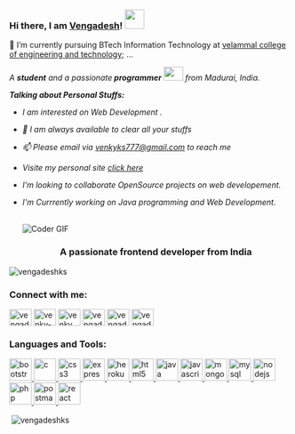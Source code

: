 ### Hi there, I am [Vengadesh](https://www.linkedin.com/in/venky-ks-8297581b3)! <img src="https://raw.githubusercontent.com/TheDudeThatCode/TheDudeThatCode/master/Assets/Hi.gif" width=35 height=35> 

<!--
**vengadeshks/vengadeshks** is a ✨ _special_ ✨ repository because its `README.md` (this file) appears on your GitHub profile.

Here are some ideas to get you started:

- 🔭 I’m currently working on ...
- 🌱 I’m currently learning ...
- 👯 I’m looking to collaborate on ...
- 🤔 I’m looking for help with ...
- 💬 Ask me about ...
- 📫 How to reach me: ...
- 😄 Pronouns: ...
- ⚡ Fun fact: ...
-->
🔭 I’m currently pursuing BTech Information Technology at [velammal college of engineering and technology](https://vcet.ac.in/); ...

<p>
  <em>
    A <b>student</b> and a passionate<b> programmer</b> <img src="https://raw.githubusercontent.com/TheDudeThatCode/TheDudeThatCode/master/Assets/Developer.gif" width=35 height=25> from Madurai, India.
  </em>
 </p>

<em>

  **Talking about Personal Stuffs:**


-  I am interested on Web Development .
- 💬 I am always available  to clear all your stuffs
- 📫 Please email via venkyks777@gmail.com to reach me
- Visite my personal site [click here](https://vengadeshks.github.io/Personal-Website/)
- I’m looking to collaborate OpenSource projects on web developement.
- I'm Currrently working on Java programming and Web Development.
  
  <br/>
  
  </em>
  
  <img  alt="Coder GIF"  src="https://user-images.githubusercontent.com/59527753/96024346-39dfe580-0e71-11eb-8a8a-cbaf92f7659e.gif" />
  <h3 align="center">A passionate frontend developer from India</h3>

<p align="left"> <img src="https://komarev.com/ghpvc/?username=vengadeshks&label=Profile%20views&color=0e75b6&style=flat" alt="vengadeshks" /> </p>

<h3 align="left">Connect with me:</h3>
<p align="left">
<a href="https://twitter.com/vengade87802870" target="blank"><img align="center" src="https://cdn.jsdelivr.net/npm/simple-icons@3.0.1/icons/twitter.svg" alt="vengade87802870" height="30" width="40" /></a>
<a href="https://linkedin.com/in/venky-ks" target="blank"><img align="center" src="https://cdn.jsdelivr.net/npm/simple-icons@3.0.1/icons/linkedin.svg" alt="venky-ks" height="30" width="40" /></a>
<a href="https://fb.com/venky ks" target="blank"><img align="center" src="https://cdn.jsdelivr.net/npm/simple-icons@3.0.1/icons/facebook.svg" alt="venky ks" height="30" width="40" /></a>
<a href="https://instagram.com/vengadesh_ks" target="blank"><img align="center" src="https://cdn.jsdelivr.net/npm/simple-icons@3.0.1/icons/instagram.svg" alt="vengadesh_ks" height="30" width="40" /></a>
<a href="https://www.hackerrank.com/vengadesh_ks" target="blank"><img align="center" src="https://cdn.jsdelivr.net/npm/simple-icons@3.0.1/icons/hackerrank.svg" alt="vengadesh_ks" height="30" width="40" /></a>
<a href="https://auth.geeksforgeeks.org/user/vengadeshks777" target="blank"><img align="center" src="https://cdn.jsdelivr.net/npm/simple-icons@3.0.1/icons/geeksforgeeks.svg" alt="vengadeshks777" height="30" width="40" /></a>
</p>

<h3 align="left">Languages and Tools:</h3>
<p align="left"> <a href="https://getbootstrap.com" target="_blank"> <img src="https://devicons.github.io/devicon/devicon.git/icons/bootstrap/bootstrap-plain.svg" alt="bootstrap" width="40" height="40"/> </a> <a href="https://www.cprogramming.com/" target="_blank"> <img src="https://devicons.github.io/devicon/devicon.git/icons/c/c-original.svg" alt="c" width="40" height="40"/> </a> <a href="https://www.w3schools.com/css/" target="_blank"> <img src="https://devicons.github.io/devicon/devicon.git/icons/css3/css3-original-wordmark.svg" alt="css3" width="40" height="40"/> </a> <a href="https://expressjs.com" target="_blank"> <img src="https://devicons.github.io/devicon/devicon.git/icons/express/express-original-wordmark.svg" alt="express" width="40" height="40"/> </a> <a href="https://heroku.com" target="_blank"> <img src="https://www.vectorlogo.zone/logos/heroku/heroku-icon.svg" alt="heroku" width="40" height="40"/> </a> <a href="https://www.w3.org/html/" target="_blank"> <img src="https://devicons.github.io/devicon/devicon.git/icons/html5/html5-original-wordmark.svg" alt="html5" width="40" height="40"/> </a> <a href="https://www.java.com" target="_blank"> <img src="https://devicons.github.io/devicon/devicon.git/icons/java/java-original-wordmark.svg" alt="java" width="40" height="40"/> </a> <a href="https://developer.mozilla.org/en-US/docs/Web/JavaScript" target="_blank"> <img src="https://devicons.github.io/devicon/devicon.git/icons/javascript/javascript-original.svg" alt="javascript" width="40" height="40"/> </a> <a href="https://www.mongodb.com/" target="_blank"> <img src="https://devicons.github.io/devicon/devicon.git/icons/mongodb/mongodb-original-wordmark.svg" alt="mongodb" width="40" height="40"/> </a> <a href="https://www.mysql.com/" target="_blank"> <img src="https://devicons.github.io/devicon/devicon.git/icons/mysql/mysql-original-wordmark.svg" alt="mysql" width="40" height="40"/> </a> <a href="https://nodejs.org" target="_blank"> <img src="https://devicons.github.io/devicon/devicon.git/icons/nodejs/nodejs-original-wordmark.svg" alt="nodejs" width="40" height="40"/> </a> <a href="https://www.php.net" target="_blank"> <img src="https://devicons.github.io/devicon/devicon.git/icons/php/php-original.svg" alt="php" width="40" height="40"/> </a> <a href="https://postman.com" target="_blank"> <img src="https://www.vectorlogo.zone/logos/getpostman/getpostman-icon.svg" alt="postman" width="40" height="40"/> </a> <a href="https://reactjs.org/" target="_blank"> <img src="https://devicons.github.io/devicon/devicon.git/icons/react/react-original-wordmark.svg" alt="react" width="40" height="40"/> </a> </p>

<p>&nbsp;<img align="center" src="https://github-readme-stats.vercel.app/api?username=vengadeshks&show_icons=true&locale=en" alt="vengadeshks" /></p>
